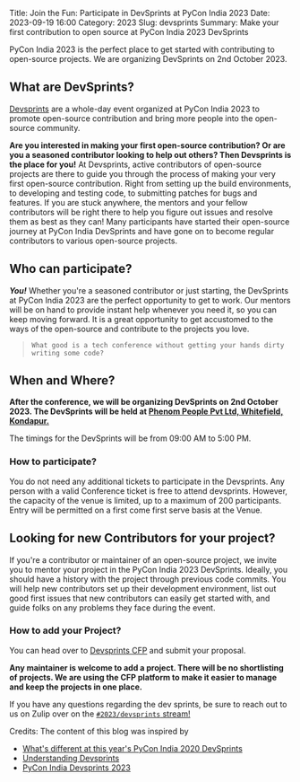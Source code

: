 Title: Join the Fun: Participate in DevSprints at PyCon India 2023
Date: 2023-09-19 16:00
Category: 2023
Slug: devsprints
Summary: Make your first contribution to open source at PyCon India 2023 DevSprints

PyCon India 2023 is the perfect place to get started with contributing to open-source projects. We are organizing DevSprints on 2nd October 2023.

## What are DevSprints?

[Devsprints](https://in.pycon.org/cfp/devsprint-2023/proposals/) are a whole-day event organized at PyCon India 2023 to promote open-source contribution and bring more people into the open-source community.

**Are you interested in making your first open-source contribution? Or are you a seasoned contributor looking to help out others? Then Devsprints is the place for you!** At Devsprints, active contributors of open-source projects are there to guide you through the process of making your very first open-source contribution. Right from setting up the build environments, to developing and testing code, to submitting patches for bugs and features. If you are stuck anywhere, the mentors and your fellow contributors will be right there to help you figure out issues and resolve them as best as they can! Many participants have started their open-source journey at PyCon India DevSprints and have gone on to become regular contributors to various open-source projects.

## Who can participate?

***You!*** Whether you're a seasoned contributor or just starting, the DevSprints at PyCon India 2023 are the perfect opportunity to get to work. Our mentors will be on hand to provide instant help whenever you need it, so you can keep moving forward. It is a great opportunity to get accustomed to the ways of the open-source and contribute to the projects you love.

> `What good is a tech conference without getting your hands dirty writing some code?`

## When and Where?

**After the conference, we will be organizing DevSprints on 2nd October 2023. The DevSprints will be held at [Phenom People Pvt Ltd, Whitefield, Kondapur.](https://goo.gl/maps/hmHBapTF6bMNJWWx5)**

The timings for the DevSprints will be from 09:00 AM to 5:00 PM.

### How to participate?

You do not need any additional tickets to participate in the Devsprints. Any person with a valid Conference ticket is free to attend devsprints. However, the capacity of the venue is limited, up to a maximum of 200 participants. Entry will be permitted on a first come first serve basis at the Venue.

## Looking for new Contributors for your project?

If you're a contributor or maintainer of an open-source project, we invite you to mentor your project in the PyCon India 2023 DevSprints. Ideally, you should have a history with the project through previous code commits. You will help new contributors set up their development environment, list out good first issues that new contributors can easily get started with, and guide folks on any problems they face during the event.

### How to add your Project?

You can head over to [Devsprints CFP](https://in.pycon.org/cfp/devsprint-2023/proposals/) and submit your proposal.

**Any maintainer is welcome to add a project. There will be no shortlisting of projects. We are using the CFP platform to make it easier to manage and keep the projects in one place.**

If you have any questions regarding the dev sprints, be sure to reach out to us on Zulip over on the [`#2023/devsprints` stream!](https://pyconindia.zulipchat.com/#narrow/stream/405903-2023.2Fdevsprints)

Credits: The content of this blog was inspired by

- [What's different at this year's PyCon India 2020 DevSprints](https://in.pycon.org/blog/2020/announce-devsprints.html)
- [Understanding Devsprints](https://in.pycon.org/blog/2019/understanding-devsprints.html)
- [PyCon India Devsprints 2023](https://in.pycon.org/cfp/devsprint-2023/proposals/)
